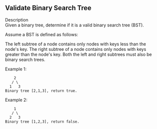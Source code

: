 Validate Binary Search Tree
---
Description<br/>
Given a binary tree, determine if it is a valid binary search tree (BST).

Assume a BST is defined as follows:

The left subtree of a node contains only nodes with keys less than the node's key.
The right subtree of a node contains only nodes with keys greater than the node's key.
Both the left and right subtrees must also be binary search trees.

Example 1:
```
    2
   / \
  1   3
Binary tree [2,1,3], return true.
```

Example 2:
```
    1
   / \
  2   3
Binary tree [1,2,3], return false.
```
